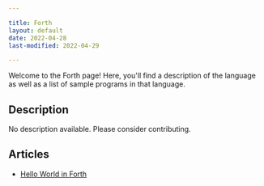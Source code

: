 ```yaml
---

title: Forth
layout: default
date: 2022-04-28
last-modified: 2022-04-29

---
```


Welcome to the Forth page! Here, you'll find a description of the language as well as a list of sample programs in that language.

## Description

No description available. Please consider contributing.

## Articles

- [Hello World in Forth](https://sampleprograms.io/projects/hello-world/forth)